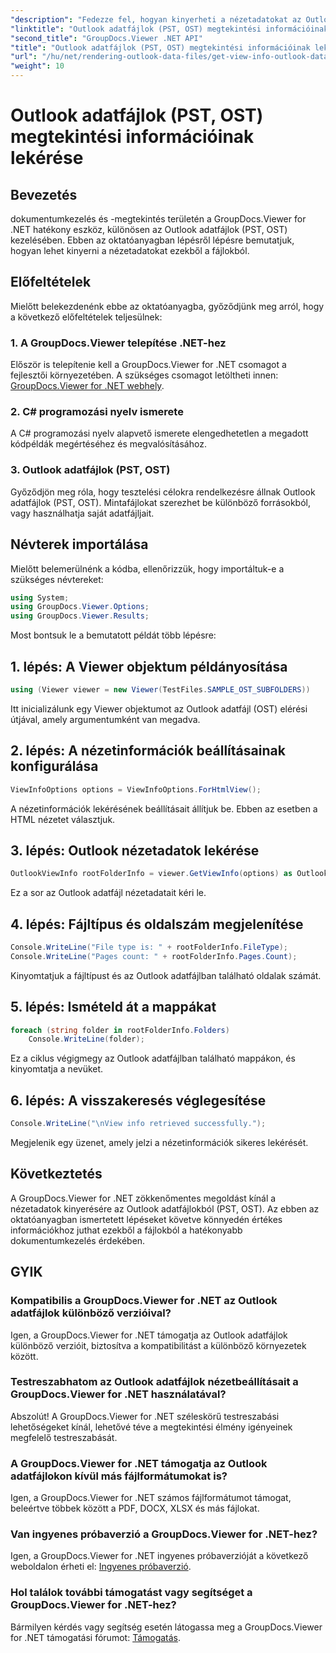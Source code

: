 ```yaml
---
"description": "Fedezze fel, hogyan kinyerheti a nézetadatokat az Outlook adatfájlokból (PST, OST) a GroupDocs.Viewer for .NET segítségével. Bővítse dokumentumkezelési képességeit könnyedén."
"linktitle": "Outlook adatfájlok (PST, OST) megtekintési információinak lekérése"
"second_title": "GroupDocs.Viewer .NET API"
"title": "Outlook adatfájlok (PST, OST) megtekintési információinak lekérése"
"url": "/hu/net/rendering-outlook-data-files/get-view-info-outlook-data-file/"
"weight": 10
---
```


# Outlook adatfájlok (PST, OST) megtekintési információinak lekérése

## Bevezetés
dokumentumkezelés és -megtekintés területén a GroupDocs.Viewer for .NET hatékony eszköz, különösen az Outlook adatfájlok (PST, OST) kezelésében. Ebben az oktatóanyagban lépésről lépésre bemutatjuk, hogyan lehet kinyerni a nézetadatokat ezekből a fájlokból.
## Előfeltételek
Mielőtt belekezdenénk ebbe az oktatóanyagba, győződjünk meg arról, hogy a következő előfeltételek teljesülnek:
### 1. A GroupDocs.Viewer telepítése .NET-hez
Először is telepítenie kell a GroupDocs.Viewer for .NET csomagot a fejlesztői környezetében. A szükséges csomagot letöltheti innen: [GroupDocs.Viewer for .NET webhely](https://releases.groupdocs.com/viewer/net/).
### 2. C# programozási nyelv ismerete
A C# programozási nyelv alapvető ismerete elengedhetetlen a megadott kódpéldák megértéséhez és megvalósításához.
### 3. Outlook adatfájlok (PST, OST)
Győződjön meg róla, hogy tesztelési célokra rendelkezésre állnak Outlook adatfájlok (PST, OST). Mintafájlokat szerezhet be különböző forrásokból, vagy használhatja saját adatfájljait.

## Névterek importálása
Mielőtt belemerülnénk a kódba, ellenőrizzük, hogy importáltuk-e a szükséges névtereket:
```csharp
using System;
using GroupDocs.Viewer.Options;
using GroupDocs.Viewer.Results;
```

Most bontsuk le a bemutatott példát több lépésre:
## 1. lépés: A Viewer objektum példányosítása
```csharp
using (Viewer viewer = new Viewer(TestFiles.SAMPLE_OST_SUBFOLDERS))
```
Itt inicializálunk egy Viewer objektumot az Outlook adatfájl (OST) elérési útjával, amely argumentumként van megadva.
## 2. lépés: A nézetinformációk beállításainak konfigurálása
```csharp
ViewInfoOptions options = ViewInfoOptions.ForHtmlView();
```
A nézetinformációk lekérésének beállításait állítjuk be. Ebben az esetben a HTML nézetet választjuk.
## 3. lépés: Outlook nézetadatok lekérése
```csharp
OutlookViewInfo rootFolderInfo = viewer.GetViewInfo(options) as OutlookViewInfo;
```
Ez a sor az Outlook adatfájl nézetadatait kéri le.
## 4. lépés: Fájltípus és oldalszám megjelenítése
```csharp
Console.WriteLine("File type is: " + rootFolderInfo.FileType);
Console.WriteLine("Pages count: " + rootFolderInfo.Pages.Count);
```
Kinyomtatjuk a fájltípust és az Outlook adatfájlban található oldalak számát.
## 5. lépés: Ismételd át a mappákat
```csharp
foreach (string folder in rootFolderInfo.Folders)
    Console.WriteLine(folder);
```
Ez a ciklus végigmegy az Outlook adatfájlban található mappákon, és kinyomtatja a nevüket.
## 6. lépés: A visszakeresés véglegesítése
```csharp
Console.WriteLine("\nView info retrieved successfully.");
```
Megjelenik egy üzenet, amely jelzi a nézetinformációk sikeres lekérését.

## Következtetés
A GroupDocs.Viewer for .NET zökkenőmentes megoldást kínál a nézetadatok kinyerésére az Outlook adatfájlokból (PST, OST). Az ebben az oktatóanyagban ismertetett lépéseket követve könnyedén értékes információkhoz juthat ezekből a fájlokból a hatékonyabb dokumentumkezelés érdekében.
## GYIK
### Kompatibilis a GroupDocs.Viewer for .NET az Outlook adatfájlok különböző verzióival?
Igen, a GroupDocs.Viewer for .NET támogatja az Outlook adatfájlok különböző verzióit, biztosítva a kompatibilitást a különböző környezetek között.
### Testreszabhatom az Outlook adatfájlok nézetbeállításait a GroupDocs.Viewer for .NET használatával?
Abszolút! A GroupDocs.Viewer for .NET széleskörű testreszabási lehetőségeket kínál, lehetővé téve a megtekintési élmény igényeinek megfelelő testreszabását.
### A GroupDocs.Viewer for .NET támogatja az Outlook adatfájlokon kívül más fájlformátumokat is?
Igen, a GroupDocs.Viewer for .NET számos fájlformátumot támogat, beleértve többek között a PDF, DOCX, XLSX és más fájlokat.
### Van ingyenes próbaverzió a GroupDocs.Viewer for .NET-hez?
Igen, a GroupDocs.Viewer for .NET ingyenes próbaverzióját a következő weboldalon érheti el: [Ingyenes próbaverzió](https://releases.groupdocs.com/).
### Hol találok további támogatást vagy segítséget a GroupDocs.Viewer for .NET-hez?
Bármilyen kérdés vagy segítség esetén látogassa meg a GroupDocs.Viewer for .NET támogatási fórumot: [Támogatás](https://forum.groupdocs.com/c/viewer/9).